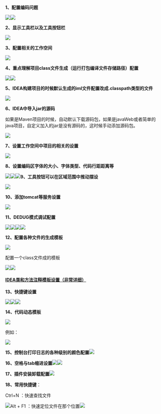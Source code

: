 **1、配置编码问题**

![](/assets/图片1.png)![](/assets/图片2.png)

**2、显示工具栏以及工具按钮栏**

![](/assets/图片11.png)

**3、配置相关的工作空间**

![](/assets/图片12.png)

**4、重点理解项目class文件生成（运行打包编译文件存储路径）配置**

![](/assets/图片13.png)![](/assets/图片13-1.png)

**5、IDEA构建项目的时候默认生成的iml文件配置改成.classpath类型的文件**

![](/assets/图片14.png)

**6、IDEA中导入jar的源码**

如果是Maven项目的时候，自动默认下载源码包，如果是javaWeb或者简单的java项目，自定义加入的jar是没有源码的，这时候手动添加源码包。

![](/assets/图片15.png)

**7、设置工作空间中项目的相关的设置**

![](/assets/图片16.png)

**8、设置编码区字体的大小、字体类型、代码行距距离等**

![](/assets/图片17-1.png)![](/assets/图片17-2.png)![](/assets/图片17-3.png)**9、工具按钮可以在区域范围中推动摆设**

![](/assets/图片18.png)

**10、添加tomcat等服务设置**

![](/assets/图片19.png)

**11、DEDUG模式调试配置**

![](/assets/图片20-1.png)![](/assets/图片20-2.png)![](/assets/图片20-3.png)![](/assets/图片20-4.png)

**12、配置各种文件的生成模板**

![](/assets/图片21.png)

配置一个class文件成的模板

![](/assets/图片21-1.png)![](/assets/图片21-2.png)

#### [IDEA类和方法注释模板设置（非常详细）](https://blog.csdn.net/xiaoliulang0324/article/details/79030752)

**13、快捷键设置**

![](/assets/图片22-1.png)![](/assets/图片22-2.png)![](/assets/图片22-3.png)

**14、代码动态模板**

![](/assets/图片23.png)

例如：

![](/assets/图片23-2.png)

**15、控制台打印日志的各种级别的颜色配置**![](/assets/图片24.png)

**16、空格与tab缩进设置**![](/assets/图片25-1.png)![](/assets/图片25-2.png)

**17、插件安装卸载配置**![](/assets/图片26.png)

**18、常用快捷键**：

Ctrl+N ：快速查找文件

![](/assets/图片28.png)Alt + F1 ：快速定位文件在那个位置![](/assets/图片28-1.png)

